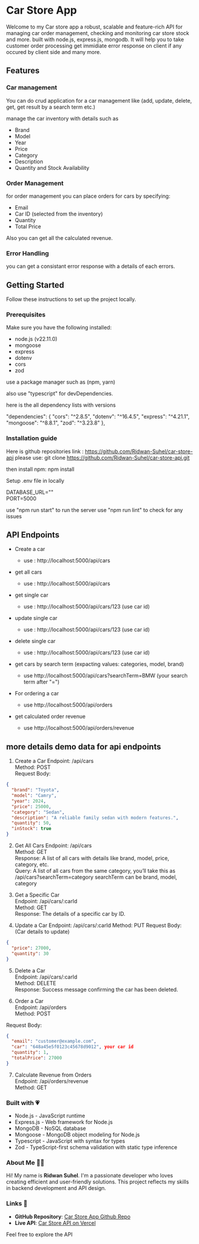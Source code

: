 # Car Store App

Welcome to my Car store app a robust, scalable and feature-rich API for managing car order management, checking and monitoring car store stock and more. built with node.js, express.js, mongodb. It will help you to take customer order processing get immidiate error response on client if any occured by client side and many more.

## Features 

### Car management
You can do crud application for a car management like (add, update, delete, get, get result by a search term etc.)

manage the car inventory with details such as
  - Brand
  - Model
  - Year
  - Price
  - Category 
  - Description
  - Quantity and Stock Availability

### Order Management
for order management you can place orders for cars by specifying:
  - Email
  - Car ID (selected from the inventory)
  - Quantity
  - Total Price

Also you can get all the calculated revenue. 

### Error Handling
you can get a consistant error response with a details of each errors.

## Getting Started
Follow these instructions to set up the project locally.

### Prerequisites
Make sure you have the following installed:

 - node.js (v22.11.0)
 - mongoose
 - express
 - dotenv
 - cors
 - zod

use a package manager such as (npm, yarn)

also use "typescript" for devDependencies. 

here is the all dependency lists with versions

"dependencies": {
    "cors": "^2.8.5",
    "dotenv": "^16.4.5",
    "express": "^4.21.1",
    "mongoose": "^8.8.1",
    "zod": "^3.23.8"
  },

### Installation guide

Here is github repositories link : https://github.com/Ridwan-Suhel/car-store-api
please use: git clone https://github.com/Ridwan-Suhel/car-store-api.git

then install npm: npm install

Setup .env file in locally  

DATABASE_URL=""  
PORT=5000

use "npm run start" to run the server
use "npm run lint" to check for any issues

## API Endpoints

 - Create a car
   - use : http://localhost:5000/api/cars
 - get all cars
   - use : http://localhost:5000/api/cars
 - get single car
   - use : http://localhost:5000/api/cars/123 (use car id)
 - update single car
   - use : http://localhost:5000/api/cars/123 (use car id)
 - delete single car
   - use : http://localhost:5000/api/cars/123 (use car id)
 - get cars by search term (expacting values: categories, model, brand)
   - use http://localhost:5000/api/cars?searchTerm=BMW (your search term after "=")

 - For ordering a car
   - use http://localhost:5000/api/orders
 - get calculated order revenue 
   - use http://localhost:5000/api/orders/revenue

## more details demo data for api endpoints 

1. Create a Car
 Endpoint: /api/cars  
 Method: POST    
 Request Body:
```json
{
  "brand": "Toyota",
  "model": "Camry",
  "year": 2024,
  "price": 25000,
  "category": "Sedan",
  "description": "A reliable family sedan with modern features.",
  "quantity": 50,
  "inStock": true
}
```

2. Get All Cars
Endpoint: /api/cars  
Method: GET  
Response: A list of all cars with details like brand, model, price, category, etc.  
Query: A list of all cars from the same category, you’ll take this as /api/cars?searchTerm=category searchTerm can be brand, model, category  

3. Get a Specific Car  
Endpoint: /api/cars/:carId  
Method: GET  
Response: The details of a specific car by ID.  


4. Update a Car
Endpoint: /api/cars/:carId
Method: PUT
Request Body: (Car details to update)

```json
{
  "price": 27000,
  "quantity": 30
}
```
5. Delete a Car  
Endpoint: /api/cars/:carId  
Method: DELETE  
Response: Success message confirming the car has been deleted.  

6. Order a Car  
Endpoint: /api/orders  
Method: POST  

Request Body:
```json
{
  "email": "customer@example.com",
  "car": "648a45e5f0123c45678d9012", your car id
  "quantity": 1,
  "totalPrice": 27000
}
```

7. Calculate Revenue from Orders  
Endpoint: /api/orders/revenue  
Method: GET  

### Built with 💗

 - Node.js - JavaScript runtime
 - Express.js - Web framework for Node.js
 - MongoDB - NoSQL database
 - Mongoose - MongoDB object modeling for Node.js
 - Typescript - JavaScript with syntax for types
 - Zod - TypeScript-first schema validation with static type inference

### About Me 🙋‍♂️
Hi! My name is **Ridwan Suhel**. I'm a passionate developer who loves creating efficient and user-friendly solutions. This project reflects my skills in backend development and API design.

### Links 🔗
- **GitHub Repository**: [Car Store App Github Repo](https://github.com/Ridwan-Suhel/car-store-api)
- **Live API**: [Car Store API on Vercel](https://car-store-api.vercel.app)

Feel free to explore the API